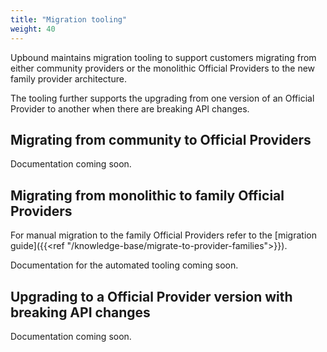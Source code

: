```yaml
---
title: "Migration tooling"
weight: 40
---
```


Upbound maintains migration tooling to support customers migrating from either
community providers or the monolithic Official Providers to the new family
provider architecture.

The tooling further supports the upgrading from one version of an Official
Provider to another when there are breaking API changes.

## Migrating from community to Official Providers

Documentation coming soon.

## Migrating from monolithic to family Official Providers

For manual migration to the family Official Providers refer to the
[migration guide]({{<ref "/knowledge-base/migrate-to-provider-families">}}).

Documentation for the automated tooling coming soon.

## Upgrading to a Official Provider version with breaking API changes

Documentation coming soon.
